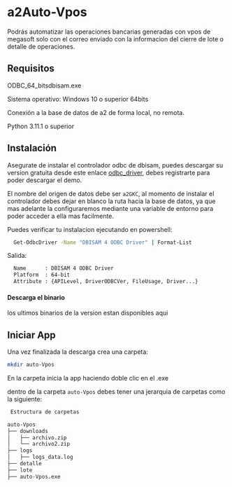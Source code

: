 
#  a2Auto-Vpos

Podrás automatizar las operaciones bancarias generadas con vpos de megasoft solo con el correo enviado con la informacion del cierre de lote o detalle de operaciones.


## Requisitos

ODBC_64_bitsdbisam.exe

Sistema operativo: Windows 10 o superior 64bits

Conexión a la base de datos de a2 de forma local, no remota.

Python 3.11.1 o superior



## Instalación

Asegurate de instalar el controlador odbc de dbisam, puedes descargar su version gratuita desde este enlace [odbc_driver](https://www.elevatesoft.com/), debes registrarte para poder descargar el demo.

El nombre del origen de datos debe ser `a2GKC`, al momento de instalar el controlador debes dejar en blanco la ruta hacia la base de datos, ya que mas adelante la configuraremos mediante una variable de entorno para poder acceder a ella mas facilmente.

Puedes verificar tu instalacion ejecutando en powershell:

```bash
  Get-OdbcDriver -Name "DBISAM 4 ODBC Driver" | Format-List
```
Salida:

```bash
  Name      : DBISAM 4 ODBC Driver
  Platform  : 64-bit
  Attribute : {APILevel, DriverODBCVer, FileUsage, Driver...}
```

#### Descarga el binario

los ultimos binarios de la version estan disponibles aqui



    
## Iniciar App

Una vez finalizada la descarga crea una carpeta:

```bash
mkdir auto-Vpos
```

En la carpeta inicia la app haciendo doble clic en el .exe

dentro de la carpeta `auto-Vpos` debes tener una jerarquia de carpetas como la siguiente:

```markdown
 Estructura de carpetas

auto-Vpos
├── downloads
│   ├── archivo.zip
│   └── archivo2.zip
├── logs
│   ├── logs_data.log
├── detalle
├── lote
├── auto-Vpos.exe


